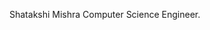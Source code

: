 Shatakshi Mishra 
Computer Science Engineer.


<!---
ShatakshiMishra/ShatakshiMishra is a ✨ special ✨ repository because its `README.md` (this file) appears on your GitHub profile.
You can click the Preview link to take a look at your changes.
--->
